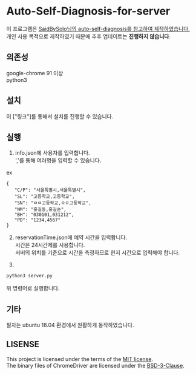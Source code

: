 # Auto-Self-Diagnosis-for-server
이 프로그램은 [SaidBySolo님의 auto-self-diagnosis를 참고하여 제작하였습니다.](https://github.com/SaidBySolo/auto-self-diagnosis)<br>
개인 사용 목적으로 제작하였기 때문에 추후 업데이트는 **진행하지 않습니다**.
## 의존성
google-chrome 91 이상<br>
python3

## 설치
이 ["링크"]를 통해서 설치를 진행할 수 있습니다.<br>
## 실행 
1. info.json에 사용자를 입력합니다.<br>
','를 통해 여러명을 입력할 수 있습니다.<br>

ex<br>
```
{
   "C/P": "서울특별시,서울특별시",
   "SL": "고등학교,고등학교",
   "SN": "ㅁㅁ고등학교,ㅇㅇ고등학교",
   "NM": "홍길동,홍길순",
   "BH": "030101,031212",
   "PD": "1234,4567"
}
```

2. reservationTime.json에 예약 시간을 입력합니다.<br>
시간은 24시간제를 사용합니다.<br>
서버의 위치를 기준으로 시간을 측정하므로 현지 시간으로 입력해야 합니다.<br>

3. 
``` bash
python3 server.py
```
위 명령어로 실행합니다.

## 기타
필자는 ubuntu 18.04 환경에서 원활하게 동작하였습니다.

## LISENSE
This project is licensed under the terms of the [MIT license]("https://").<br>
The binary files of ChromeDriver are licensed under the [BSD-3-Clause]("https://").<br>
